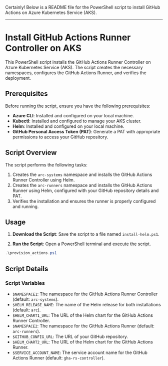 Certainly! Below is a README file for the PowerShell script to install GitHub Actions on Azure Kubernetes Service (AKS).

---

# Install GitHub Actions Runner Controller on AKS

This PowerShell script installs the GitHub Actions Runner Controller on Azure Kubernetes Service (AKS). The script creates the necessary namespaces, configures the GitHub Actions Runner, and verifies the deployment.

## Prerequisites

Before running the script, ensure you have the following prerequisites:

- **Azure CLI**: Installed and configured on your local machine.
- **Kubectl**: Installed and configured to manage your AKS cluster.
- **Helm**: Installed and configured on your local machine.
- **GitHub Personal Access Token (PAT)**: Generate a PAT with appropriate permissions to access your GitHub repository.

## Script Overview

The script performs the following tasks:

1. Creates the `arc-systems` namespace and installs the GitHub Actions Runner Controller using Helm.
2. Creates the `arc-runners` namespace and installs the GitHub Actions Runner using Helm, configured with your GitHub repository details and PAT.
3. Verifies the installation and ensures the runner is properly configured and running.

## Usage

1. **Download the Script**: Save the script to a file named `install-helm.ps1`.

2. **Run the Script**: Open a PowerShell terminal and execute the script.

```powershell
.\provision_actions.ps1
```

## Script Details

### Script Variables

- `$NAMESPACE1`: The namespace for the GitHub Actions Runner Controller (default: `arc-systems`).
- `$HELM_RELEASE_NAME`: The name of the Helm release for both installations (default: `arc`).
- `$HELM_CHART1_URL`: The URL of the Helm chart for the GitHub Actions Runner Controller.
- `$NAMESPACE2`: The namespace for the GitHub Actions Runner (default: `arc-runners`).
- `$GITHUB_CONFIG_URL`: The URL of your GitHub repository.
- `$HELM_CHART2_URL`: The URL of the Helm chart for the GitHub Actions Runner.
- `$SERVICE_ACCOUNT_NAME`: The service account name for the GitHub Actions Runner (default: `gha-rs-controller`).

